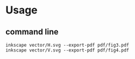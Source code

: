 # Usage

## command line
```
inkscape vector/H.svg --export-pdf pdf/fig3.pdf 
inkscape vector/V.svg --export-pdf pdf/fig4.pdf 
```
